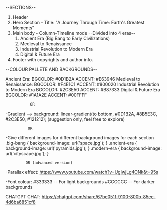 
--SECTIONS--
1. Header
2. Hero Section - Title: "A Journey Through Time: Earth's Greatest Moments"
3. Main body - Column-Timeline mode
   --Divided into 4 eras--
   1) Ancient Era (Big Bang to Early Civilizations)
   2) Medieval to Renaissance
   3) Industrial Revolution to Modern Era
   4) Digital & Future Era
4. Footer with copyrights and author info.



--COLOUR PALLETE AND BACKGROUNDS--

Ancient Era:
 BGCOLOR: #0D1B2A  ACCENT: #E63946
Medieval to Renaissance:
  BGCOLOR: #F4E1C1  ACCENT: #800020
Industrial Revolution to Modern Era
  BGCOLOR: #2C3E50  ACCENT: #B87333
Digital & Future Era
  BGCOLOR: #1A1A2E  ACCENT: #00FFFF

               OR

-Gradient --> background: linear-gradient(to bottom, #0D1B2A, #8B5E3C, #2C3E50, #121212);
(suggestion only, feel free to explore)
	
              OR
-Give different images for different background images for each section
 .big-bang { background-image: url('space.jpg'); }
.ancient-era { background-image: url('pyramids.jpg'); }
.modern-era { background-image: url('cityscape.jpg'); }

             OR (advanced version)

-Parallax effect: https://www.youtube.com/watch?v=UgIwjLg4ONk&t=95s



-Font colour:
#333333   --  For light backgrounds
#CCCCCC   --  For darker backgrounds


CHATGPT CHAT: https://chatgpt.com/share/67be051f-9100-800b-85ee-4d6ba6851cf8
